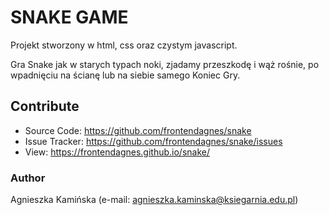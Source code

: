 # SNAKE GAME

Projekt stworzony w html, css oraz czystym javascript.

Gra Snake jak w starych typach noki, zjadamy przeszkodę i wąż rośnie, po wpadnięciu na ścianę lub na siebie samego Koniec Gry.
## Contribute

- Source Code: https://github.com/frontendagnes/snake
- Issue Tracker: https://github.com/frontendagnes/snake/issues
- View: https://frontendagnes.github.io/snake/

### Author

Agnieszka Kamińska (e-mail: [agnieszka.kaminska@ksiegarnia.edu.pl](mailto:agnieszka.kaminska@ksiegarnia.edu.pl))

